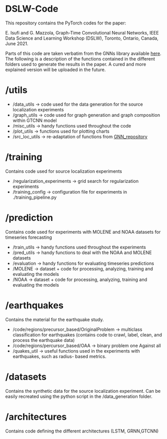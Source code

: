# DSLW-Code

This repository contains the PyTorch codes for the paper:

E. Isufi and G. Mazzola, Graph-Time Convolutional Neural Networks, IEEE Data Science and Learning Workshop (DSLW), Toronto, Ontario, Canada, June 2021.

Parts of this code are taken verbatim from the GNNs library available [here](https://github.com/alelab-upenn/graph-neural-networks). The following is a description of the functions contained in the different folders used to generate the results in the paper. A cured and more explained version will be uploaded in the future.

# /utils
* /data_utils → code used for the data generation for the source localization experiments
* /graph_utils → code used for graph generation and graph composition within GTCNN model
* /misc_utils → handy functions used throughout the code
* /plot_utils → functions used for plotting charts
* /src_loc_utils → re-adaptation of functions from [GNN_repository](https://github.com/alelab-upenn/graph-neural-networks)

# /training
Contains code used for source localization experiments
* /regularization_experiments → grid search for regularization experiments
* /training_config → configuration file for experiments in ./training_pipeline.py

# /prediction
Contains code used for experiments with MOLENE and NOAA datasets for timeseries forecasting
* /train_utils → handy functions used throughout the experiments
* /pred_utils → handy functions to deal with the NOAA and MOLENE datasets
* /evaluation → handy functions for evaluating timeseries predictions
* /MOLENE → dataset + code for processing, analyzing, training and evaluating the models
* /NOAA → dataset + code for processing, analyzing, training and evaluating the models

# /earthquakes
Contains the material for the earthquake study.
* /code/regions/precursor_based/OriginalProblem → multiclass classification for earthquakes (contains code to crawl, label, clean, and process the earthquake data)
* /code/regions/percursor_based/OAA → binary problem one Against all
* /quakes_util → useful functions used in the experiments with earthquakes, such as radius- based metrics.

# /datasets
Contains the synthetic data for the source localization experiment. Can be easily recreated using the python script in the /data_generation folder.

# /architectures
Contains code defining the different architectures (LSTM, GRNN,GTCNN)


